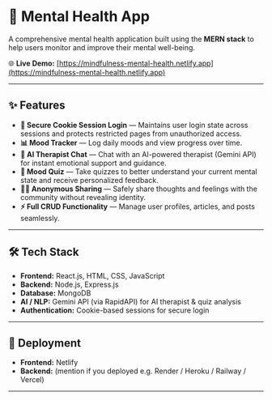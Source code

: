 # 🧠 Mental Health App

A comprehensive mental health application built using the **MERN stack** to help users monitor and improve their mental well-being.

🌐 **Live Demo:** [https://mindfulness-mental-health.netlify.app](https://mindfulness-mental-health.netlify.app)

---

## ✨ Features

* **🔐 Secure Cookie Session Login** — Maintains user login state across sessions and protects restricted pages from unauthorized access.
* **📊 Mood Tracker** — Log daily moods and view progress over time.
* **🤖 AI Therapist Chat** — Chat with an AI-powered therapist (Gemini API) for instant emotional support and guidance.
* **🧩 Mood Quiz** — Take quizzes to better understand your current mental state and receive personalized feedback.
* **🕵️‍♀️ Anonymous Sharing** — Safely share thoughts and feelings with the community without revealing identity.
* **⚡ Full CRUD Functionality** — Manage user profiles, articles, and posts seamlessly.

---

## 🛠️ Tech Stack

* **Frontend:** React.js, HTML, CSS, JavaScript
* **Backend:** Node.js, Express.js
* **Database:** MongoDB
* **AI / NLP:** Gemini API (via RapidAPI) for AI therapist & quiz analysis
* **Authentication:** Cookie-based sessions for secure login

---

## 🚀 Deployment

* **Frontend:** Netlify
* **Backend:** (mention if you deployed e.g. Render / Heroku / Railway / Vercel)

---
